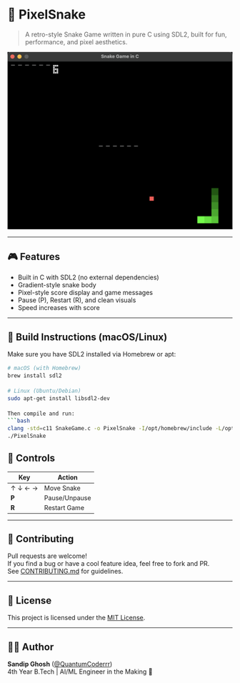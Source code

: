 # 🐍 PixelSnake

> A retro-style Snake Game written in pure C using SDL2, built for fun, performance, and pixel aesthetics.

![Gameplay Screenshot](assets/screenshot.png)

---

## 🎮 Features

- Built in C with SDL2 (no external dependencies)
- Gradient-style snake body
- Pixel-style score display and game messages
- Pause (P), Restart (R), and clean visuals
- Speed increases with score

---

## 🧱 Build Instructions (macOS/Linux)

Make sure you have SDL2 installed via Homebrew or apt:

```bash
# macOS (with Homebrew)
brew install sdl2

# Linux (Ubuntu/Debian)
sudo apt-get install libsdl2-dev

Then compile and run:
```bash
clang -std=c11 SnakeGame.c -o PixelSnake -I/opt/homebrew/include -L/opt/homebrew/lib -lSDL2
./PixelSnake
```

## 🚀 Controls

| Key          | Action          |
|--------------|-----------------|
| ↑ ↓ ← →      | Move Snake      |
| **P**        | Pause/Unpause   |
| **R**        | Restart Game    |

---

## 🤝 Contributing

Pull requests are welcome!  
If you find a bug or have a cool feature idea, feel free to fork and PR.  
See [CONTRIBUTING.md](CONTRIBUTING.md) for guidelines.

---

## 📄 License

This project is licensed under the [MIT License](LICENSE).

---

## 👨‍💻 Author

**Sandip Ghosh** ([@QuantumCoderrr](https://github.com/QuantumCoderrr))  
4th Year B.Tech | AI/ML Engineer in the Making 🚀

